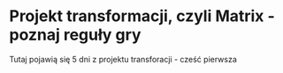 # Projekt transformacji, czyli Matrix - poznaj reguły gry

Tutaj pojawią się 5 dni z projektu transforacji - cześć pierwsza

